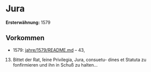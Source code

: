 # Jura

**Ersterwähnung:** 1579

## Vorkommen
- 1579: [jahre/1579/README.md](../jahre/1579/README.md) – 43,

13) Bittet der Rat, ſeine Privilegia, Jura, consuetu-
dines et Statuta zu fonfirmieren und ihn in Schuß zu
halten...
